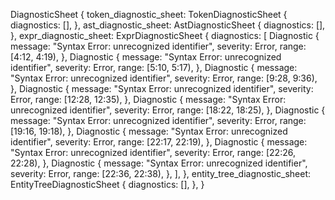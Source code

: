 DiagnosticSheet {
    token_diagnostic_sheet: TokenDiagnosticSheet {
        diagnostics: [],
    },
    ast_diagnostic_sheet: AstDiagnosticSheet {
        diagnostics: [],
    },
    expr_diagnostic_sheet: ExprDiagnosticSheet {
        diagnostics: [
            Diagnostic {
                message: "Syntax Error: unrecognized identifier",
                severity: Error,
                range: [4:12, 4:19),
            },
            Diagnostic {
                message: "Syntax Error: unrecognized identifier",
                severity: Error,
                range: [5:10, 5:17),
            },
            Diagnostic {
                message: "Syntax Error: unrecognized identifier",
                severity: Error,
                range: [9:28, 9:36),
            },
            Diagnostic {
                message: "Syntax Error: unrecognized identifier",
                severity: Error,
                range: [12:28, 12:35),
            },
            Diagnostic {
                message: "Syntax Error: unrecognized identifier",
                severity: Error,
                range: [18:22, 18:25),
            },
            Diagnostic {
                message: "Syntax Error: unrecognized identifier",
                severity: Error,
                range: [19:16, 19:18),
            },
            Diagnostic {
                message: "Syntax Error: unrecognized identifier",
                severity: Error,
                range: [22:17, 22:19),
            },
            Diagnostic {
                message: "Syntax Error: unrecognized identifier",
                severity: Error,
                range: [22:26, 22:28),
            },
            Diagnostic {
                message: "Syntax Error: unrecognized identifier",
                severity: Error,
                range: [22:36, 22:38),
            },
        ],
    },
    entity_tree_diagnostic_sheet: EntityTreeDiagnosticSheet {
        diagnostics: [],
    },
}